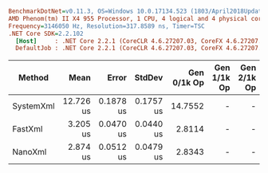 ``` ini

BenchmarkDotNet=v0.11.3, OS=Windows 10.0.17134.523 (1803/April2018Update/Redstone4)
AMD Phenom(tm) II X4 955 Processor, 1 CPU, 4 logical and 4 physical cores
Frequency=3146050 Hz, Resolution=317.8589 ns, Timer=TSC
.NET Core SDK=2.2.102
  [Host]     : .NET Core 2.2.1 (CoreCLR 4.6.27207.03, CoreFX 4.6.27207.03), 64bit RyuJIT
  DefaultJob : .NET Core 2.2.1 (CoreCLR 4.6.27207.03, CoreFX 4.6.27207.03), 64bit RyuJIT


```
|    Method |      Mean |     Error |    StdDev | Gen 0/1k Op | Gen 1/1k Op | Gen 2/1k Op | Allocated Memory/Op |
|---------- |----------:|----------:|----------:|------------:|------------:|------------:|--------------------:|
| SystemXml | 12.726 us | 0.1878 us | 0.1757 us |     14.7552 |           - |           - |            15.19 KB |
|   FastXml |  3.205 us | 0.0470 us | 0.0440 us |      2.8114 |           - |           - |             2.88 KB |
|   NanoXml |  2.874 us | 0.0512 us | 0.0479 us |      2.8343 |           - |           - |             2.91 KB |
